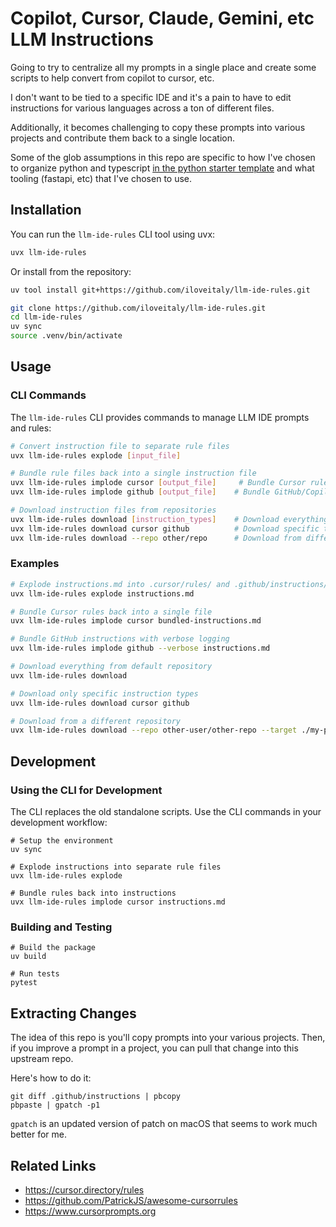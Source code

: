 # Copilot, Cursor, Claude, Gemini, etc LLM Instructions

Going to try to centralize all my prompts in a single place and create some scripts to help convert from copilot to cursor, etc.

I don't want to be tied to a specific IDE and it's a pain to have to edit instructions for various languages across a ton of different files.

Additionally, it becomes challenging to copy these prompts into various projects and contribute them back to a single location.

Some of the glob assumptions in this repo are specific to how I've chosen to organize python and typescript [in the python starter template](https://github.com/iloveitaly/python-starter-template) and what tooling (fastapi, etc) that I've chosen to use.

## Installation

You can run the `llm-ide-rules` CLI tool using uvx:

```sh
uvx llm-ide-rules
```

Or install from the repository:

```sh
uv tool install git+https://github.com/iloveitaly/llm-ide-rules.git
```

```sh
git clone https://github.com/iloveitaly/llm-ide-rules.git
cd llm-ide-rules
uv sync
source .venv/bin/activate
```

## Usage

### CLI Commands

The `llm-ide-rules` CLI provides commands to manage LLM IDE prompts and rules:

```sh
# Convert instruction file to separate rule files
uvx llm-ide-rules explode [input_file]

# Bundle rule files back into a single instruction file
uvx llm-ide-rules implode cursor [output_file]     # Bundle Cursor rules
uvx llm-ide-rules implode github [output_file]    # Bundle GitHub/Copilot instructions

# Download instruction files from repositories
uvx llm-ide-rules download [instruction_types]    # Download everything by default
uvx llm-ide-rules download cursor github          # Download specific types
uvx llm-ide-rules download --repo other/repo      # Download from different repo


```

### Examples

```sh
# Explode instructions.md into .cursor/rules/ and .github/instructions/
uvx llm-ide-rules explode instructions.md

# Bundle Cursor rules back into a single file
uvx llm-ide-rules implode cursor bundled-instructions.md

# Bundle GitHub instructions with verbose logging
uvx llm-ide-rules implode github --verbose instructions.md

# Download everything from default repository
uvx llm-ide-rules download

# Download only specific instruction types
uvx llm-ide-rules download cursor github

# Download from a different repository
uvx llm-ide-rules download --repo other-user/other-repo --target ./my-project
```

## Development

### Using the CLI for Development

The CLI replaces the old standalone scripts. Use the CLI commands in your development workflow:

```shell
# Setup the environment
uv sync

# Explode instructions into separate rule files
uvx llm-ide-rules explode

# Bundle rules back into instructions
uvx llm-ide-rules implode cursor instructions.md
```

### Building and Testing

```shell
# Build the package
uv build

# Run tests
pytest
```

## Extracting Changes

The idea of this repo is you'll copy prompts into your various projects. Then, if you improve a prompt in a project, you can pull that change into this upstream repo.

Here's how to do it:

```shell
git diff .github/instructions | pbcopy
pbpaste | gpatch -p1
```

`gpatch` is an updated version of patch on macOS that seems to work much better for me.

## Related Links

* https://cursor.directory/rules
* https://github.com/PatrickJS/awesome-cursorrules
* https://www.cursorprompts.org

